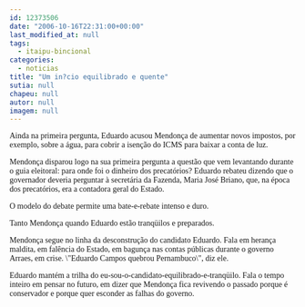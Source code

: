 ```yaml
---
id: 12373506
date: "2006-10-16T22:31:00+00:00"
last_modified_at: null
tags:
  - itaipu-bincional
categories:
  - noticias
title: "Um in?cio equilibrado e quente"
sutia: null
chapeu: null
autor: null
imagem: null
---
```

<p><P><FONT face=Verdana>Ainda na primeira pergunta, Eduardo acusou Mendonça de aumentar novos impostos, por exemplo, sobre a água, para cobrir a isenção do ICMS para baixar a conta de luz.</FONT></P></p>
<p><P><FONT face=Verdana>Mendonça disparou logo na sua primeira pergunta a questão que vem levantando durante o guia eleitoral: para onde foi o dinheiro dos precatórios? Eduardo rebateu dizendo que o governador deveria perguntar à secretária da Fazenda, Maria José Briano, que, na época dos precatórios, era a contadora geral do Estado.</FONT></P></p>
<p><P><FONT face=Verdana>O modelo do debate permite uma bate-e-rebate intenso e duro. </FONT></P></p>
<p><P><FONT face=Verdana>Tanto Mendonça quando Eduardo estão tranqüilos e preparados. </FONT></P></p>
<p><P><FONT face=Verdana>Mendonça segue no linha da desconstrução do candidato Eduardo. Fala em herança maldita, em falência do Estado, em bagunça nas contas públicas durante o governo Arraes, em crise. \"Eduardo Campos quebrou Pernambuco\", diz ele.</FONT></P></p>
<p><P><FONT face=Verdana>Eduardo mantém a trilha do eu-sou-o-candidato-equilibrado-e-tranqüilo. Fala o tempo inteiro em pensar no futuro, em dizer que Mendonça fica revivendo o passado porque é conservador e porque quer esconder as falhas do governo.</FONT></P> </p>
